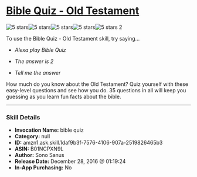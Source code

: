 # [Bible Quiz - Old Testament](http://alexa.amazon.com/#skills/amzn1.ask.skill.1daf9b3f-7576-4106-907a-2519826465b3)
![5 stars](../../images/ic_star_black_18dp_1x.png)![5 stars](../../images/ic_star_black_18dp_1x.png)![5 stars](../../images/ic_star_black_18dp_1x.png)![5 stars](../../images/ic_star_black_18dp_1x.png)![5 stars](../../images/ic_star_black_18dp_1x.png) 2

To use the Bible Quiz - Old Testament skill, try saying...

* *Alexa play Bible Quiz*

* *The answer is 2*

* *Tell me the answer*

How much do you know about the Old Testament? Quiz yourself with these easy-level questions and see how you do. 35 questions in all will keep you guessing as you learn fun facts about the bible.

***

### Skill Details

* **Invocation Name:** bible quiz
* **Category:** null
* **ID:** amzn1.ask.skill.1daf9b3f-7576-4106-907a-2519826465b3
* **ASIN:** B01NCPXN9L
* **Author:** Sono Sanus
* **Release Date:** December 28, 2016 @ 01:19:24
* **In-App Purchasing:** No
